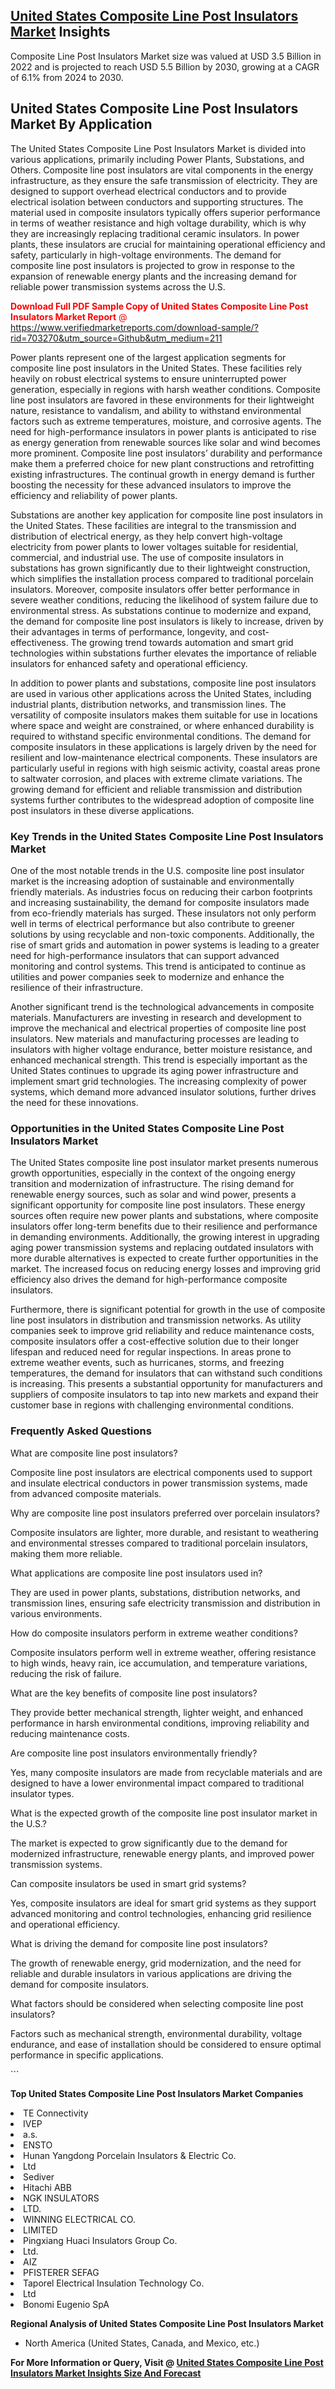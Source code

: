 <h2><a href="https://www.verifiedmarketreports.com/download-sample/?rid=703270&amp;utm_source=Github&amp;utm_medium=211" target="_blank">United States Composite Line Post Insulators Market</a> Insights</h2><p>Composite Line Post Insulators Market size was valued at USD 3.5 Billion in 2022 and is projected to reach USD 5.5 Billion by 2030, growing at a CAGR of 6.1% from 2024 to 2030.</p><p><h2>United States Composite Line Post Insulators Market By Application</h2><p>The United States Composite Line Post Insulators Market is divided into various applications, primarily including Power Plants, Substations, and Others. Composite line post insulators are vital components in the energy infrastructure, as they ensure the safe transmission of electricity. They are designed to support overhead electrical conductors and to provide electrical isolation between conductors and supporting structures. The material used in composite insulators typically offers superior performance in terms of weather resistance and high voltage durability, which is why they are increasingly replacing traditional ceramic insulators. In power plants, these insulators are crucial for maintaining operational efficiency and safety, particularly in high-voltage environments. The demand for composite line post insulators is projected to grow in response to the expansion of renewable energy plants and the increasing demand for reliable power transmission systems across the U.S.<p><span class=""><span style="color: #ff0000;"><strong>Download Full PDF Sample Copy of United States Composite Line Post Insulators Market Report</strong> @ </span><a href="https://www.verifiedmarketreports.com/download-sample/?rid=703270&amp;utm_source=Github&amp;utm_medium=211" target="_blank">https://www.verifiedmarketreports.com/download-sample/?rid=703270&amp;utm_source=Github&amp;utm_medium=211</a></span></p><p>Power plants represent one of the largest application segments for composite line post insulators in the United States. These facilities rely heavily on robust electrical systems to ensure uninterrupted power generation, especially in regions with harsh weather conditions. Composite line post insulators are favored in these environments for their lightweight nature, resistance to vandalism, and ability to withstand environmental factors such as extreme temperatures, moisture, and corrosive agents. The need for high-performance insulators in power plants is anticipated to rise as energy generation from renewable sources like solar and wind becomes more prominent. Composite line post insulators’ durability and performance make them a preferred choice for new plant constructions and retrofitting existing infrastructures. The continual growth in energy demand is further boosting the necessity for these advanced insulators to improve the efficiency and reliability of power plants.<p>Substations are another key application for composite line post insulators in the United States. These facilities are integral to the transmission and distribution of electrical energy, as they help convert high-voltage electricity from power plants to lower voltages suitable for residential, commercial, and industrial use. The use of composite insulators in substations has grown significantly due to their lightweight construction, which simplifies the installation process compared to traditional porcelain insulators. Moreover, composite insulators offer better performance in severe weather conditions, reducing the likelihood of system failure due to environmental stress. As substations continue to modernize and expand, the demand for composite line post insulators is likely to increase, driven by their advantages in terms of performance, longevity, and cost-effectiveness. The growing trend towards automation and smart grid technologies within substations further elevates the importance of reliable insulators for enhanced safety and operational efficiency.<p>In addition to power plants and substations, composite line post insulators are used in various other applications across the United States, including industrial plants, distribution networks, and transmission lines. The versatility of composite insulators makes them suitable for use in locations where space and weight are constrained, or where enhanced durability is required to withstand specific environmental conditions. The demand for composite insulators in these applications is largely driven by the need for resilient and low-maintenance electrical components. These insulators are particularly useful in regions with high seismic activity, coastal areas prone to saltwater corrosion, and places with extreme climate variations. The growing demand for efficient and reliable transmission and distribution systems further contributes to the widespread adoption of composite line post insulators in these diverse applications.<h3>Key Trends in the United States Composite Line Post Insulators Market</h3><p>One of the most notable trends in the U.S. composite line post insulator market is the increasing adoption of sustainable and environmentally friendly materials. As industries focus on reducing their carbon footprints and increasing sustainability, the demand for composite insulators made from eco-friendly materials has surged. These insulators not only perform well in terms of electrical performance but also contribute to greener solutions by using recyclable and non-toxic components. Additionally, the rise of smart grids and automation in power systems is leading to a greater need for high-performance insulators that can support advanced monitoring and control systems. This trend is anticipated to continue as utilities and power companies seek to modernize and enhance the resilience of their infrastructure.<p>Another significant trend is the technological advancements in composite materials. Manufacturers are investing in research and development to improve the mechanical and electrical properties of composite line post insulators. New materials and manufacturing processes are leading to insulators with higher voltage endurance, better moisture resistance, and enhanced mechanical strength. This trend is especially important as the United States continues to upgrade its aging power infrastructure and implement smart grid technologies. The increasing complexity of power systems, which demand more advanced insulator solutions, further drives the need for these innovations.<h3>Opportunities in the United States Composite Line Post Insulators Market</h3><p>The United States composite line post insulator market presents numerous growth opportunities, especially in the context of the ongoing energy transition and modernization of infrastructure. The rising demand for renewable energy sources, such as solar and wind power, presents a significant opportunity for composite line post insulators. These energy sources often require new power plants and substations, where composite insulators offer long-term benefits due to their resilience and performance in demanding environments. Additionally, the growing interest in upgrading aging power transmission systems and replacing outdated insulators with more durable alternatives is expected to create further opportunities in the market. The increased focus on reducing energy losses and improving grid efficiency also drives the demand for high-performance composite insulators.<p>Furthermore, there is significant potential for growth in the use of composite line post insulators in distribution and transmission networks. As utility companies seek to improve grid reliability and reduce maintenance costs, composite insulators offer a cost-effective solution due to their longer lifespan and reduced need for regular inspections. In areas prone to extreme weather events, such as hurricanes, storms, and freezing temperatures, the demand for insulators that can withstand such conditions is increasing. This presents a substantial opportunity for manufacturers and suppliers of composite insulators to tap into new markets and expand their customer base in regions with challenging environmental conditions.<h3>Frequently Asked Questions</h3><p>What are composite line post insulators? </p><p>Composite line post insulators are electrical components used to support and insulate electrical conductors in power transmission systems, made from advanced composite materials.</p><p>Why are composite line post insulators preferred over porcelain insulators?</p><p>Composite insulators are lighter, more durable, and resistant to weathering and environmental stresses compared to traditional porcelain insulators, making them more reliable.</p><p>What applications are composite line post insulators used in?</p><p>They are used in power plants, substations, distribution networks, and transmission lines, ensuring safe electricity transmission and distribution in various environments.</p><p>How do composite insulators perform in extreme weather conditions? </p><p>Composite insulators perform well in extreme weather, offering resistance to high winds, heavy rain, ice accumulation, and temperature variations, reducing the risk of failure.</p><p>What are the key benefits of composite line post insulators? </p><p>They provide better mechanical strength, lighter weight, and enhanced performance in harsh environmental conditions, improving reliability and reducing maintenance costs.</p><p>Are composite line post insulators environmentally friendly? </p><p>Yes, many composite insulators are made from recyclable materials and are designed to have a lower environmental impact compared to traditional insulator types.</p><p>What is the expected growth of the composite line post insulator market in the U.S.? </p><p>The market is expected to grow significantly due to the demand for modernized infrastructure, renewable energy plants, and improved power transmission systems.</p><p>Can composite insulators be used in smart grid systems? </p><p>Yes, composite insulators are ideal for smart grid systems as they support advanced monitoring and control technologies, enhancing grid resilience and operational efficiency.</p><p>What is driving the demand for composite line post insulators? </p><p>The growth of renewable energy, grid modernization, and the need for reliable and durable insulators in various applications are driving the demand for composite insulators.</p><p>What factors should be considered when selecting composite line post insulators? </p><p>Factors such as mechanical strength, environmental durability, voltage endurance, and ease of installation should be considered to ensure optimal performance in specific applications.</p>```</p><p><strong>Top United States Composite Line Post Insulators Market Companies</strong></p><div data-test-id=""><p><li>TE Connectivity</li><li> IVEP</li><li> a.s.</li><li> ENSTO</li><li> Hunan Yangdong Porcelain Insulators & Electric Co.</li><li> Ltd</li><li> Sediver</li><li> Hitachi ABB</li><li> NGK INSULATORS</li><li> LTD.</li><li> WINNING ELECTRICAL CO.</li><li> LIMITED</li><li> Pingxiang Huaci Insulators Group Co.</li><li> Ltd.</li><li> AIZ</li><li> PFISTERER SEFAG</li><li> Taporel Electrical Insulation Technology Co.</li><li> Ltd</li><li> Bonomi Eugenio SpA</li></p><div><strong>Regional Analysis of&nbsp;United States Composite Line Post Insulators Market</strong></div><ul><li dir="ltr"><p dir="ltr">North America&nbsp;(United States, Canada, and Mexico, etc.)</p></li></ul><p><strong>For More Information or Query, Visit @&nbsp;</strong><strong><a href="https://www.verifiedmarketreports.com/product/composite-line-post-insulators-market/?utm_source=Github&amp;utm_medium=211" target="_blank">United States Composite Line Post Insulators Market Insights Size And Forecast</a></strong></p></div>
